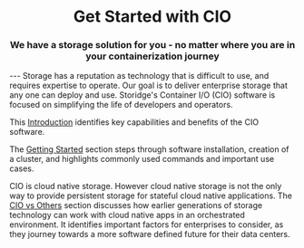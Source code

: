 <center><h1>Get Started with CIO</h1></center>
<center><h3>We have a storage solution for you - no matter where you are in your containerization journey</h3></center>
---
Storage has a reputation as technology that is difficult to use, and requires expertise to operate. Our goal is to deliver enterprise storage that any one can deploy and use. Storidge's Container I/O (CIO) software is focused on simplifying the life of developers and operators.

This [Introduction](https://guide.storidge.com/what_is_cio/introduction.html) identifies key capabilities and benefits of the CIO software.

The [Getting Started](https://guide.storidge.com/getting_started/install.html) section steps through software installation, creation of a cluster, and highlights commonly used commands and important use cases.

CIO is cloud native storage. However cloud native storage is not the only way to provide persistent storage for stateful cloud native applications. The [CIO vs Others](https://guide.storidge.com/cio_vs_others/overview.html) section discusses how earlier generations of storage technology can work with cloud native apps in an orchestrated environment. It identifies important factors for enterprises to consider, as they journey towards a more software defined future for their data centers.
